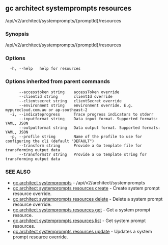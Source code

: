## gc architect systemprompts resources

/api/v2/architect/systemprompts/{promptId}/resources

### Synopsis

/api/v2/architect/systemprompts/{promptId}/resources

### Options

```
  -h, --help   help for resources
```

### Options inherited from parent commands

```
      --accesstoken string    accessToken override
      --clientid string       clientId override
      --clientsecret string   clientSecret override
      --environment string    environment override. E.g. mypurecloud.com.au or ap-southeast-2
  -i, --indicateprogress      Trace progress indicators to stderr
      --inputformat string    Data input format. Supported formats: YAML, JSON
      --outputformat string   Data output format. Supported formats: YAML, JSON
  -p, --profile string        Name of the profile to use for configuring the cli (default "DEFAULT")
      --transform string      Provide a Go template file for transforming output data
      --transformstr string   Provide a Go template string for transforming output data
```

### SEE ALSO

* [gc architect systemprompts](gc_architect_systemprompts.html)	 - /api/v2/architect/systemprompts
* [gc architect systemprompts resources create](gc_architect_systemprompts_resources_create.html)	 - Create system prompt resource override.
* [gc architect systemprompts resources delete](gc_architect_systemprompts_resources_delete.html)	 - Delete a system prompt resource override.
* [gc architect systemprompts resources get](gc_architect_systemprompts_resources_get.html)	 - Get a system prompt resource.
* [gc architect systemprompts resources list](gc_architect_systemprompts_resources_list.html)	 - Get system prompt resources.
* [gc architect systemprompts resources update](gc_architect_systemprompts_resources_update.html)	 - Updates a system prompt resource override.


